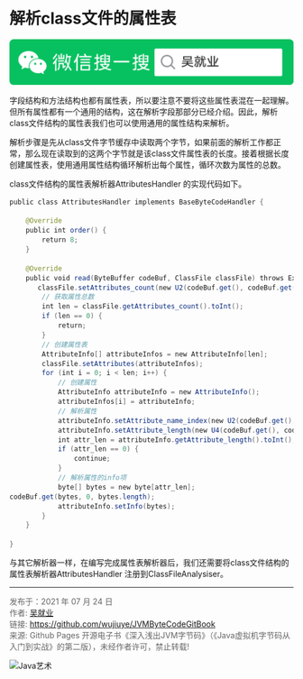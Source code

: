 # 解析class文件的属性表

![Java艺术](../qrcode/javaskill_qrcode_01.png)

字段结构和方法结构也都有属性表，所以要注意不要将这些属性表混在一起理解。但所有属性都有一个通用的结构，这在解析字段那部分已经介绍。因此，解析class文件结构的属性表我们也可以使用通用的属性结构来解析。

解析步骤是先从class文件字节缓存中读取两个字节，如果前面的解析工作都正常，那么现在读取到的这两个字节就是该class文件属性表的长度。接着根据长度创建属性表，使用通用属性结构循环解析出每个属性，循环次数为属性的总数。

class文件结构的属性表解析器AttributesHandler 的实现代码如下。

```java
public class AttributesHandler implements BaseByteCodeHandler {  
  
    @Override  
    public int order() {  
        return 8;  
    }  
  
    @Override  
    public void read(ByteBuffer codeBuf, ClassFile classFile) throws Exception {  
       classFile.setAttributes_count(new U2(codeBuf.get(), codeBuf.get()));
        // 获取属性总数  
        int len = classFile.getAttributes_count().toInt();  
        if (len == 0) {  
            return;  
        }  
        // 创建属性表  
        AttributeInfo[] attributeInfos = new AttributeInfo[len];  
        classFile.setAttributes(attributeInfos);  
        for (int i = 0; i < len; i++) {  
            // 创建属性  
            AttributeInfo attributeInfo = new AttributeInfo();  
            attributeInfos[i] = attributeInfo;  
            // 解析属性  
            attributeInfo.setAttribute_name_index(new U2(codeBuf.get(), codeBuf.get()));  
            attributeInfo.setAttribute_length(new U4(codeBuf.get(), codeBuf.get(), codeBuf.get(), codeBuf.get()));  
            int attr_len = attributeInfo.getAttribute_length().toInt();  
            if (attr_len == 0) {  
                continue;  
            }  
            // 解析属性的info项  
            byte[] bytes = new byte[attr_len];  
codeBuf.get(bytes, 0, bytes.length);
            attributeInfo.setInfo(bytes);  
        }  
    }  
  
}  
```

与其它解析器一样，在编写完成属性表解析器后，我们还需要将class文件结构的属性表解析器AttributesHandler 注册到ClassFileAnalysiser。

---

<font color= #666666>发布于：2021 年 07 月 24 日</font><br><font color= #666666>作者: [吴就业](https://www.wujiuye.com/)</font><br><font color= #666666>链接: https://github.com/wujiuye/JVMByteCodeGitBook</font><br><font color= #666666>来源: Github Pages 开源电子书《深入浅出JVM字节码》（《Java虚拟机字节码从入门到实战》的第二版），未经作者许可，禁止转载!</font><br>

![Java艺术](../qrcode/javaskill_qrcode_02.png)